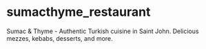 # sumacthyme_restaurant
Sumac &amp; Thyme - Authentic Turkish cuisine in Saint John. Delicious mezzes, kebabs, desserts, and more.
